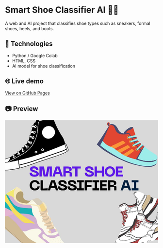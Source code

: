 # Smart Shoe Classifier AI 👟🤖

A web and AI project that classifies shoe types such as sneakers, formal shoes, heels, and boots.

## 🧠 Technologies
- Python / Google Colab
- HTML, CSS
- AI model for shoe classification

## 🌐 Live demo
[View on GitHub Pages](https://github.com/alvaro-10-thunderbolt/smart-shoe-classifier-AI.git)

## 📷 Preview
![preview](PORTADA.jpg)
